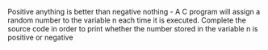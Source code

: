  Positive anything is better than negative nothing - A C  program will assign a random number to the variable n each time it is executed. Complete the source code in order to print whether the number stored in the variable n is positive or negative
